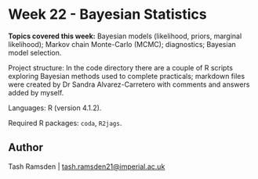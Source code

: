 # Week 22 - Bayesian Statistics

**Topics covered this week:** Bayesian models (likelihood, priors, marginal likelihood); Markov chain Monte-Carlo (MCMC); diagnostics; Bayesian model selection.

Project structure: In the code directory there are a couple of R scripts exploring Bayesian methods used to complete practicals; markdown files were created by Dr Sandra Alvarez-Carretero with comments and answers added by myself.

Languages: R (version 4.1.2).

Required R packages: `coda`, `R2jags`.


## Author

Tash Ramsden | tash.ramsden21@imperial.ac.uk
